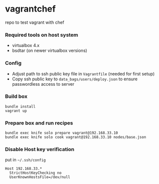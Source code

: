 vagrantchef
===========

repo to test vagrant with chef

### Required tools on host system
- virtualbox 4.x
- bsdtar (on newer virtualbox versions)

### Config

- Adjust path to ssh public key file in `Vagrantfile` (needed for first setup)
- Copy ssh public key to `data_bags/users/deploy.json` to ensure passwordless access to server

### Build box

    bundle install
    vagrant up

### Prepare box and run recipes

    bundle exec knife solo prepare vagrant@192.168.33.10
    bundle exec knife solo cook vagrant@192.168.33.10 nodes/base.json

### Disable Host key verification

put in `~/.ssh/config`

    Host 192.168.33.*
      StrictHostKeyChecking no
      UserKnownHostsFile=/dev/null

